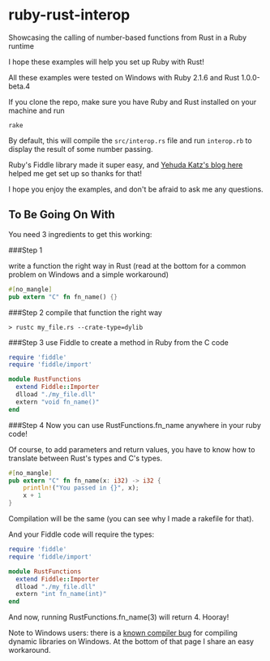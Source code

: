 # ruby-rust-interop
Showcasing the calling of number-based functions from Rust in a Ruby runtime

I hope these examples will help you set up Ruby with Rust!

All these examples were tested on Windows with Ruby 2.1.6 and Rust 1.0.0-beta.4

If you clone the repo, make sure you have Ruby and Rust installed on your machine and run

    rake

By default, this will compile the `src/interop.rs` file and run `interop.rb` to display the result of some number passing.

Ruby's Fiddle library made it super easy, and [Yehuda Katz's blog here](http://blog.skylight.io/bending-the-curve-writing-safe-fast-native-gems-with-rust/) helped me get set up so thanks for that!

I hope you enjoy the examples, and don't be afraid to ask me any questions.

## To Be Going On With

You need 3 ingredients to get this working:

###Step 1

write a function the right way in Rust (read at the bottom for a common problem on Windows and a simple workaround)

```rust
#[no_mangle]
pub extern "C" fn fn_name() {}
```

###Step 2
compile that function the right way

```
> rustc my_file.rs --crate-type=dylib
```

###Step 3
use Fiddle to create a method in Ruby from the C code

```ruby
require 'fiddle'
require 'fiddle/import'

module RustFunctions
  extend Fiddle::Importer
  dlload "./my_file.dll"
  extern "void fn_name()"
end
```
###Step 4
Now you can use RustFunctions.fn_name anywhere in your ruby code!

Of course, to add parameters and return values, you have to know how to translate between Rust's types and C's types.

```rust
#[no_mangle]
pub extern "C" fn fn_name(x: i32) -> i32 {
	println!("You passed in {}", x);
	x + 1
}
```

Compilation will be the same (you can see why I made a rakefile for that).

And your Fiddle code will require the types:

```ruby
require 'fiddle'
require 'fiddle/import'

module RustFunctions
  extend Fiddle::Importer
  dlload "./my_file.dll"
  extern "int fn_name(int)"
end
```

 And now, running RustFunctions.fn_name(3) will return 4.  Hooray!

 Note to Windows users: there is a [known compiler bug](https://github.com/rust-lang/rust/issues/18807#issuecomment-102177511) for compiling dynamic libraries on Windows.  At the bottom of that page I share an easy workaround.